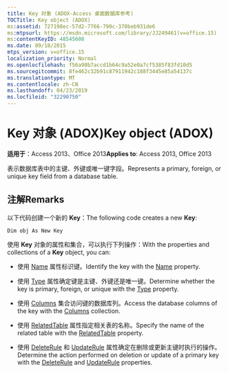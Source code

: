 ```yaml
---
title: Key 对象 (ADOX-Access 桌面数据库参考)
TOCTitle: Key object (ADOX)
ms:assetid: 727198ec-57d2-7766-790c-370beb931de6
ms:mtpsurl: https://msdn.microsoft.com/library/JJ249461(v=office.15)
ms:contentKeyID: 48545608
ms.date: 09/18/2015
mtps_version: v=office.15
localization_priority: Normal
ms.openlocfilehash: f56a90b7accd1b64c9a52e0a7cf5385f83fd10d5
ms.sourcegitcommit: 8fe462c32b91c87911942c188f3445e85a54137c
ms.translationtype: MT
ms.contentlocale: zh-CN
ms.lasthandoff: 04/23/2019
ms.locfileid: "32290750"
---
```

# <a name="key-object-adox"></a><span data-ttu-id="e6bb4-102">Key 对象 (ADOX)</span><span class="sxs-lookup"><span data-stu-id="e6bb4-102">Key object (ADOX)</span></span>


<span data-ttu-id="e6bb4-103">**适用于**：Access 2013、Office 2013</span><span class="sxs-lookup"><span data-stu-id="e6bb4-103">**Applies to**: Access 2013, Office 2013</span></span>

<span data-ttu-id="e6bb4-104">表示数据库表中的主键、外键或唯一键字段。</span><span class="sxs-lookup"><span data-stu-id="e6bb4-104">Represents a primary, foreign, or unique key field from a database table.</span></span>

## <a name="remarks"></a><span data-ttu-id="e6bb4-105">注解</span><span class="sxs-lookup"><span data-stu-id="e6bb4-105">Remarks</span></span>

<span data-ttu-id="e6bb4-106">以下代码创建一个新的 **Key**：</span><span class="sxs-lookup"><span data-stu-id="e6bb4-106">The following code creates a new **Key**:</span></span>

`Dim obj As New Key`

<span data-ttu-id="e6bb4-107">使用 **Key** 对象的属性和集合，可以执行下列操作：</span><span class="sxs-lookup"><span data-stu-id="e6bb4-107">With the properties and collections of a **Key** object, you can:</span></span>

- <span data-ttu-id="e6bb4-108">使用 [Name](name-property-adox.md) 属性标识键。</span><span class="sxs-lookup"><span data-stu-id="e6bb4-108">Identify the key with the [Name](name-property-adox.md) property.</span></span>

- <span data-ttu-id="e6bb4-109">使用 [Type](https://docs.microsoft.com/office/vba/access/concepts/miscellaneous/type-property-keyadox) 属性确定键是主键、外键还是唯一键。</span><span class="sxs-lookup"><span data-stu-id="e6bb4-109">Determine whether the key is primary, foreign, or unique with the [Type](https://docs.microsoft.com/office/vba/access/concepts/miscellaneous/type-property-keyadox) property.</span></span>

- <span data-ttu-id="e6bb4-110">使用 [Columns](columns-collection-adox.md) 集合访问键的数据库列。</span><span class="sxs-lookup"><span data-stu-id="e6bb4-110">Access the database columns of the key with the [Columns](columns-collection-adox.md) collection.</span></span>

- <span data-ttu-id="e6bb4-111">使用 [RelatedTable](relatedtable-property-adox.md) 属性指定相关表的名称。</span><span class="sxs-lookup"><span data-stu-id="e6bb4-111">Specify the name of the related table with the [RelatedTable](relatedtable-property-adox.md) property.</span></span>

- <span data-ttu-id="e6bb4-112">使用 [DeleteRule](deleterule-property-adox.md) 和 [UpdateRule](updaterule-property-adox.md) 属性确定在删除或更新主键时执行的操作。</span><span class="sxs-lookup"><span data-stu-id="e6bb4-112">Determine the action performed on deletion or update of a primary key with the [DeleteRule](deleterule-property-adox.md) and [UpdateRule](updaterule-property-adox.md) properties.</span></span>

